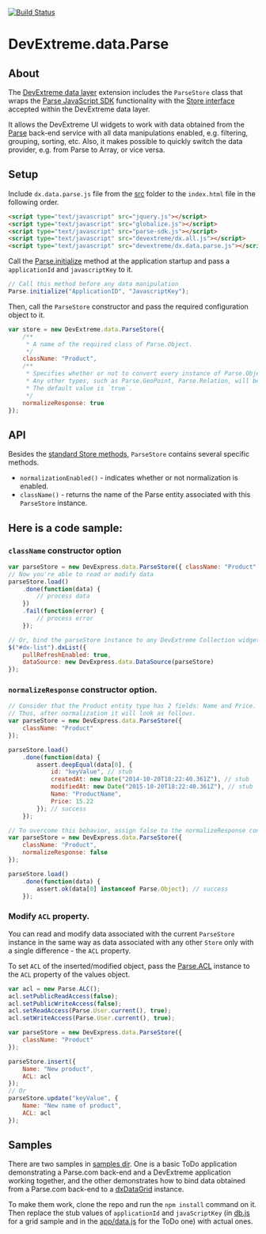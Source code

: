 [![Build Status](https://img.shields.io/shippable/560bf3e81895ca447419135b.svg)](https://app.shippable.com/projects/560bf3e81895ca447419135b)

# DevExtreme.data.Parse

## About
The [DevExtreme data layer](http://js.devexpress.com/Documentation/Guide/#Data_Layer) extension includes the `ParseStore` class that wraps the [Parse JavaScript SDK](https://parse.com/docs/js/guide) functionality with the [Store interface](http://js.devexpress.com/Documentation/Guide/Data_Layer/Data_Layer/#Data_Layer_Data_Layer_Creating_DataSource_What_Are_Stores) accepted within the DevExtreme data layer.

It allows the DevExtreme UI widgets to work with data obtained from the [Parse](https://parse.com/) back-end service with all data manipulations enabled, e.g. filtering, grouping, sorting, etc.
Also, it makes possible to quickly switch the data provider, e.g. from Parse to Array, or vice versa.

## Setup
Include `dx.data.parse.js` file from the [src](https://github.com/DevExpress/DevExtreme-Data-Parse/tree/v15.2/src) folder to the `index.html` file in the following order.
```html
<script type="text/javascript" src="jquery.js"></script>
<script type="text/javascript" src="globalize.js"></script>
<script type="text/javascript" src="parse-sdk.js"></script>
<script type="text/javascript" src="devextreme/dx.all.js"></script>
<script type="text/javascript" src="devextreme/dx.data.parse.js"></script>
```

Call the [Parse.initialize](https://parse.com/docs/js/api/classes/Parse.html#methods_initialize) method at the application startup and pass a `applicationId` and `javascriptKey` to it.
```javascript
// Call this method before any data manipulation
Parse.initialize("ApplicationID", "JavascriptKey");
```

Then, call the `ParseStore` constructor and pass the required configuration object to it.
```javascript
var store = new DevExtreme.data.ParseStore({
    /**
     * A name of the required class of Parse.Object.
     */
    className: "Product",
    /**
     * Specifies whether or not to convert every instance of Parse.Object in response to object literal representation.
     * Any other types, such as Parse.GeoPoint, Parse.Relation, will be represented as is.
     * The default value is `true`.
     */
    normalizeResponse: true
});
```

## API

Besides the [standard Store methods](http://js.devexpress.com/Documentation/Guide/Data_Layer/Data_Layer/#Data_Layer_Data_Layer_Creating_DataSource_What_Are_Stores), `ParseStore` contains several specific methods.
* `normalizationEnabled()` - indicates whether or not normalization is enabled.
* `className()` - returns the name of the Parse entity associated with this `ParseStore` instance.

## Here is a code sample:
### `className` constructor option
```javascript
var parseStore = new DevExpress.data.ParseStore({ className: "Product" });
// Now you're able to read or modify data
parseStore.load()
    .done(function(data) {
        // process data
    })
    .fail(function(error) {
        // process error
    });

// Or, bind the parseStore instance to any DevExtreme Collection widget instance:
$("#dx-list").dxList({
    pullRefreshEnabled: true,
    dataSource: new DevExpress.data.DataSource(parseStore)
});
```
### `normalizeResponse` constructor option.
```javascript
// Consider that the Product entity type has 2 fields: Name and Price.
// Thus, after normalization it will look as follows.
var parseStore = new DevExpress.data.ParseStore({
    className: "Product"
});

parseStore.load()
    .done(function(data) {
        assert.deepEqual(data[0], {
            id: "keyValue", // stub
            createdAt: new Date("2014-10-20T18:22:40.361Z"), // stub
            modifiedAt: new Date("2015-10-20T18:22:40.361Z"), // stub
            Name: "ProductName",
            Price: 15.22
        }); // success
    });

// To overcome this behavior, assign false to the normalizeResponse constructor option.
var parseStore = new DevExpress.data.ParseStore({
    className: "Product",
    normalizeResponse: false
});

parseStore.load()
    .done(function(data) {
        assert.ok(data[0] instanceof Parse.Object); // success
    });
```
### Modify `ACL` property.
You can read and modify data associated with the current `ParseStore` instance in the same way as data associated with any other `Store` only with a single difference - the `ACL` property.

To set `ACL` of the inserted/modified object, pass the [Parse.ACL](https://parse.com/docs/js/api/classes/Parse.ACL.html) instance to the `ACL` property of the values object.
```javascript
var acl = new Parse.ALC();
acl.setPublicReadAccess(false);
acl.setPublicWriteAccess(false);
acl.setReadAccess(Parse.User.current(), true);
acl.setWriteAccess(Parse.User.current(), true);

var parseStore = new DevExpress.data.ParseStore({
    className: "Product"
});

parseStore.insert({
    Name: "New product",
    ACL: acl
});
// Or
parseStore.update("keyValue", {
    Name: "New name of product",
    ACL: acl
});
```

## Samples
There are two samples in [samples dir](https://github.com/DevExpress/DevExtreme-Data-Parse/tree/v15.2/samples).
One is a basic ToDo application demonstrating a Parse.com back-end and a DevExtreme application working together, and the other demonstrates how to bind data obtained from a Parse.com back-end to a [dxDataGrid](http://js.devexpress.com/Documentation/ApiReference/UI_Widgets/dxDataGrid/) instance.  

To make them work, clone the repo and run the `npm install` command on it.
Then replace the stub values of `applicationId` and `javaScriptKey` (in [db.js](https://github.com/DevExpress/DevExtreme-Data-Parse/tree/v15.2/samples/grid/db.js) for a grid sample and in the [app/data.js](https://github.com/DevExpress/DevExtreme-Data-Parse/tree/v15.2/samples/todo/app/data.js) for the ToDo one) with actual ones.
